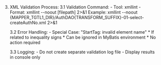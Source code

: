 
3. XML Validation Process:
    3.1 Validation Command:
        - Tool: xmllint
        - Format: xmllint --noout [filepath] 2>&1
        Example:
        xmllint --noout {MAPPER_TGTL1_DIR}/AuthDAO{TRANSFORM_SUFFIX}-01-select-createAuthNo.xml 2>&1

    3.2 Error Handling:
        - Special Case: "StartTag: invalid element name"
            * If related to inequality signs
            * Can be ignored in MyBatis environment
            * No action required

    3.3 Logging:
        - Do not create separate validation log file
        - Display results in console only
